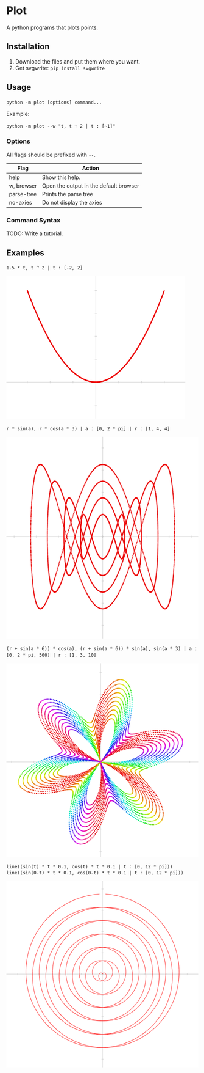 # Plot

A python programs that plots points.

## Installation

1. Download the files and put them where you want.
2. Get svgwrite: `pip install svgwrite`

## Usage

`python -m plot [options] command...`

Example:

`python -m plot --w "t, t + 2 | t : [~1]"`

### Options

All flags should be prefixed with `--`.

| Flag       | Action                                  |
| ---------- | --------------------------------------- |
| help       | Show this help.                         |
| w, browser | Open the output in the default browser  |
| parse-tree | Prints the parse tree                   |
| no-axies   | Do not display the axies                |

### Command Syntax

TODO: Write a tutorial.

## Examples

`1.5 * t, t ^ 2 | t : [-2, 2]`

![Example 3 Image](https://raw.githubusercontent.com/DXsmiley/Plot/master/example3.png)

`r * sin(a), r * cos(a * 3) | a : [0, 2 * pi] | r : [1, 4, 4]`

![Example 1 Image](https://raw.githubusercontent.com/DXsmiley/Plot/master/example1.png)

`(r + sin(a * 6)) * cos(a), (r + sin(a * 6)) * sin(a), sin(a * 3) | a : [0, 2 * pi, 500] | r : [1, 3, 10]`

![Example 2 Image](https://raw.githubusercontent.com/DXsmiley/Plot/master/example2.png)

	line((sin(t) * t * 0.1, cos(t) * t * 0.1 | t : [0, 12 * pi]))
	line((sin(0-t) * t * 0.1, cos(0-t) * t * 0.1 | t : [0, 12 * pi]))

![Example 4 Image](https://raw.githubusercontent.com/DXsmiley/Plot/master/example4.png)